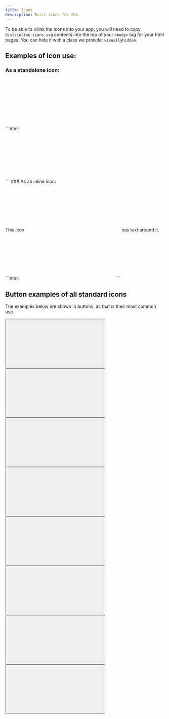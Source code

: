 ```yaml
---
title: Icons
description: Basic icons for IUX.
---
```


To be able to x:link the icons into your app, you will need to copy `dist/inline-icons.svg` contents into the top of your `<body>` tag for your html pages. You can hide it with a class we proivde: `visuallyhidden`.

## Examples of icon use:

### As a standalone icon:

<div class="example">
    <div title="icon_star icon">
        <svg class="icon" focusable="false" aria-hidden="true" role="presentation">
            <use xlink:href="#icon_star"></use>
        </svg>
    </div>
</div>
```html
<div title="icon_star icon">
    <svg class="icon" focusable="false" aria-hidden="true" role="presentation">
        <use xlink:href="#icon_star"></use>
    </svg>
</div>
```
### As an inline icon:

<div class="example">
    This icon
    <span title="icon_star icon">
        <svg class="icon" focusable="false" aria-hidden="true" role="presentation">
            <use xlink:href="#icon_star"></use>
        </svg>
    </span>
    has text around it.
</div>
```html
<span title="icon_star icon">
    <svg class="icon" focusable="false" aria-hidden="true" role="presentation">
        <use xlink:href="#icon_star"></use>
    </svg>
</span>
```

## Button examples of all standard icons

The examples below are shown in buttons, as that is their most common use.

<button type="button" class="btn btn-link" title="icon_close">
  <svg class="icon" focusable="false" aria-hidden="true" role="presentation">
      <use xlink:href="#icon_close"></use>
  </svg>
</button>

<button type="button" class="btn btn-link" title="icon_expand">
  <svg class="icon" focusable="false" aria-hidden="true" role="presentation">
      <use xlink:href="#icon_expand"></use>
  </svg>
</button>

<button type="button" class="btn btn-link" title="icon_folder">
  <svg class="icon" focusable="false" aria-hidden="true" role="presentation">
      <use xlink:href="#icon_folder"></use>
  </svg>
</button>

<button type="button" class="btn btn-link" title="icon_lookup">
  <svg class="icon" focusable="false" aria-hidden="true" role="presentation">
      <use xlink:href="#icon_lookup"></use>
  </svg>
</button>

<button type="button" class="btn btn-link" title="icon_minus">
  <svg class="icon" focusable="false" aria-hidden="true" role="presentation">
      <use xlink:href="#icon_minus"></use>
  </svg>
</button>

<button type="button" class="btn btn-link" title="icon_plus">
  <svg class="icon" focusable="false" aria-hidden="true" role="presentation">
      <use xlink:href="#icon_plus"></use>
  </svg>
</button>

<button type="button" class="btn btn-link" title="icon_search">
  <svg class="icon" focusable="false" aria-hidden="true" role="presentation">
      <use xlink:href="#icon_search"></use>
  </svg>
</button>

<button type="button" class="btn btn-link" title="icon_star">
  <svg class="icon" focusable="false" aria-hidden="true" role="presentation">
      <use xlink:href="#icon_star"></use>
  </svg>
</button>

